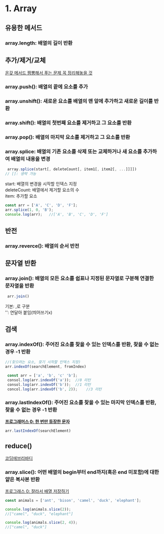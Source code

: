 # 1. Array
## 유용한 메서드
### __array.length__: 배열의 길이 반환

## 추가/제거/교체
[온갖 메서드 짬뽕해서 푸는 문제 꼭 정리해놓을 것](https://school.programmers.co.kr/learn/courses/30/lessons/120844)
### __array.push()__: 배열의 끝에 요소를 추가
### __array.unshift()__: 새로운 요소를 배열의 맨 앞에 추가하고 새로운 길이를 반환
### __array.shift()__: 배열의 첫번째 요소를 제거하고 그 요소를 반환
### __array.pop()__: 배열의 마지막 요소를 제거하고 그 요소를 반환 
### __array.splice__: 배열의 기존 요소를 삭제 또는 교체하거나 새 요소를 추가하여 배열의 내용을 변경
```js
 array.splice(start[, deleteCount[, item1[, item2[, ...]]]])
// []: 생략 가능
```
start: 배열의 변경을 시작할 인덱스 지정  
deleteCount: 배열에서 제거할 요소의 수  
item: 추가할 요소
```js
const arr = ['A', 'C', 'D', 'F'];
arr.splice(1, 0, 'B');
console.log(arr);   //['A', 'B', 'C', 'D', 'F']
```
## 반전
### __array.reverce()__: 배열의 순서 반전

## 문자열 반환
### __array.join()__: 배열의 모든 요소를 쉽표나 지정된 문자열로 구분해 연결한 문자열을 반환
```js
 arr.join()
```
 기본: ,로 구분  
'': 연달아 붙임(띄어쓰기x)
## 검색

### __array.indexOf()__: 주어진 요소를 찾을 수 있는 인덱스를 반환, 찾을 수 없는 경우 -1 반환
```js
//(찾으려는 요소, 찾기 시작할 인덱스 지정)
arr.indexOf(searchElement, fromIndex)
```
```js 
 const arr = ['a', 'b', 'c' 'b'];
 consol.log(arr.indexOf('a'));  //0 리턴
 consol.log(arr.indexOf('b'));  //1 리턴
 concol.log(arr.indexOf('b', 2));    //3 리턴
 ```

 ### __array.lastIndexOf()__: 주어진 요소를 찾을 수 있는 마지막 인덱스를 반환, 찾을 수 없는 경우 -1 반환
 [__프로그래머스 0: 한 번만 등장한 문자__](https://school.programmers.co.kr/learn/courses/30/lessons/120896)  
 ```js
 arr.lastIndexOf(searchElement)
```

## __reduce()__
[코딩에브리바디](https://codingeverybody.kr/%EC%9E%90%EB%B0%94%EC%8A%A4%ED%81%AC%EB%A6%BD%ED%8A%B8-reduce-%ED%95%A8%EC%88%98/)

### __array.slice()__: 어떤 배열의 begin부터 end까지(혹은 end 미포함)에 대한 얕은 복사본 반환
[프로그래스 0: 잘라서 배열 저장하기](https://school.programmers.co.kr/learn/courses/30/lessons/120913)
```js
const animals = ['ant', 'bison', 'camel', 'duck', 'elephant'];

console.log(animals.slice(2));
//["camel", "duck", "elephant"]

console.log(animals.slice(2, 4));
//["camel", "duck"]
```
